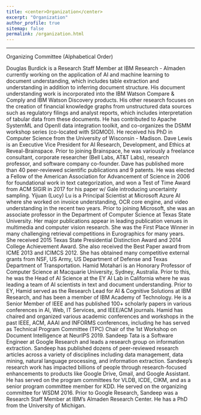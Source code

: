 ```yaml
---
title: <center>Organization</center>
excerpt: "Organization"
author_profile: true
sitemap: false
permalink: /organization.html
---
```


------

Organizing Committee (Alphabetical Order)

Douglas Burdick is a Research Staff Member at IBM Research - Almaden currently working on the application of AI and machine learning to document understanding, which includes table extraction and understanding in addition to inferring document structure. His document understanding work is incorporated into the IBM Watson Compare & Comply and IBM Watson Discovery products. His other research focuses on the creation of financial knowledge graphs from unstructured data sources such as regulatory filings and analyst reports, which includes interpretation of tabular data from these documents. He has contributed to Apache SystemML and OpenII data integration toolkit, and co-organizes the DSMM workshop series (co-located with SIGMOD). He received his PhD in Computer Science from the University of Wisconsin - Madison. 
Dave Lewis is an Executive Vice President for AI Research, Development, and Ethics at Reveal-Brainspace. Prior to joining Brainspace, he was variously a freelance consultant, corporate researcher (Bell Labs, AT&T Labs), research professor, and software company co-founder. Dave has published more than 40 peer-reviewed scientific publications and 9 patents. He was elected a Fellow of the American Association for Advancement of Science in 2006 for foundational work in text categorization, and won a Test of Time Award from ACM SIGIR in 2017 for his paper w/ Gale introducing uncertainty sampling.
Yijuan (Lucy) Lu is a Principal Scientist at Microsoft Azure AI where she worked on invoice understanding, OCR core engine, and video understanding in the recent two years. Prior to joining Microsoft, she was an associate professor in the Department of Computer Science at Texas State University. Her major publications appear in leading publication venues in multimedia and computer vision research.  She was the First Place Winner in many challenging retrieval competitions in Eurographics for many years. She received 2015 Texas State Presidential Distinction Award and 2014 College Achievement Award. She also received the Best Paper award from ICME 2013 and ICIMCS 2012. She has obtained many competitive external grants from NSF, US Army, US Department of Defense and Texas Department of Transportation.
Hamid Motahari is an Honorary Professor of Computer Science at Macquarie University, Sydney, Australia. Prior to this, he was the Head of AI Science at the EY AI Lab in California where he was leading a team of AI scientists in text and document understanding. Prior to EY, Hamid served as the Research Lead for AI & Cognitive Solutions at IBM Research, and has been a member of IBM Academy of Technology. He is a Senior Member of IEEE and has published 100+ scholarly papers in various conferences in AI, Web, IT Services, and IEEE/ACM journals. Hamid has chaired and organized various academic conferences and workshops in the past IEEE, ACM, AAAI and INFORMS conferences, including he has served as Technical Program Committee (TPC) Chair of the 1st Workshop on Document Intelligence at NeurIPS 2019.
Sandeep Tata is a Software Engineer at Google Research and leads a research group on information extraction.  Sandeep has published dozens of peer-reviewed research articles across a variety of disciplines including data management, data mining, natural language processing, and information extraction. Sandeep’s research work has impacted billions of people through research-focused enhancements to products like Google Drive, Gmail, and Google Assistant. He has served on the program committees for VLDB, ICDE, CIKM, and as a senior program committee member for KDD. He served on the organizing committee for WSDM 2016. Prior to Google Research, Sandeep was a Research Staff Member at IBM’s Almaden Research Center. He has a PhD from the University of Michigan.

